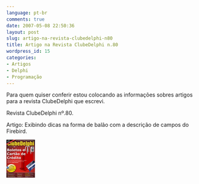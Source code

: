 ```yaml
---
language: pt-br
comments: true
date: 2007-05-08 22:50:36
layout: post
slug: artigo-na-revista-clubedelphi-n80
title: Artigo na Revista ClubeDelphi n.80
wordpress_id: 15
categories:
- Artigos
- Delphi
- Programação
---
```


Para quem quiser conferir estou colocando as informações sobres artigos para a revista ClubeDelphi que escrevi.

Revista ClubeDelphi nº.80.

Artigo: Exibindo dicas na forma de balão com a descrição de campos do Firebird.

![ClubeDelphi](/images/2007/capaCD80.png)
